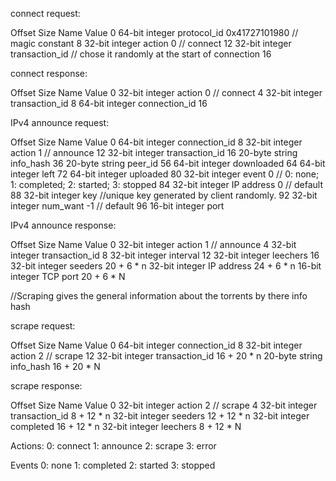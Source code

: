 connect request:

Offset  Size            Name            Value
0       64-bit integer  protocol_id     0x41727101980 // magic constant
8       32-bit integer  action          0 // connect
12      32-bit integer  transaction_id	  // chose it randomly at the start of connection
16


connect response:

Offset  Size            Name            Value
0       32-bit integer  action          0 // connect
4       32-bit integer  transaction_id
8       64-bit integer  connection_id
16

IPv4 announce request:

Offset  Size    Name    Value
0       64-bit integer  connection_id
8       32-bit integer  action          1 // announce
12      32-bit integer  transaction_id
16      20-byte string  info_hash
36      20-byte string  peer_id
56      64-bit integer  downloaded
64      64-bit integer  left
72      64-bit integer  uploaded
80      32-bit integer  event           0 // 0: none; 1: completed; 2: started; 3: stopped
84      32-bit integer  IP address      0 // default
88      32-bit integer  key				//unique key generated by client
randomly.
92      32-bit integer  num_want        -1 // default
96      16-bit integer  port

IPv4 announce response:

Offset      Size            Name            Value
0           32-bit integer  action          1 // announce
4           32-bit integer  transaction_id
8           32-bit integer  interval
12          32-bit integer  leechers
16          32-bit integer  seeders
20 + 6 * n  32-bit integer  IP address
24 + 6 * n  16-bit integer  TCP port
20 + 6 * N

//Scraping gives the general information about the torrents by there info hash

scrape request:

Offset          Size            Name            Value
0               64-bit integer  connection_id
8               32-bit integer  action          2 // scrape
12              32-bit integer  transaction_id
16 + 20 * n     20-byte string  info_hash
16 + 20 * N

scrape response:

Offset      Size            Name            Value
0           32-bit integer  action          2 // scrape
4           32-bit integer  transaction_id
8 + 12 * n  32-bit integer  seeders
12 + 12 * n 32-bit integer  completed
16 + 12 * n 32-bit integer  leechers
8 + 12 * N

Actions:
    0: connect
    1: announce
    2: scrape
    3: error

Events
    0: none
    1: completed
    2: started
    3: stopped

